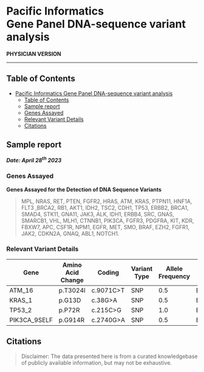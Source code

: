 # Pacific Informatics<br> Gene Panel DNA-sequence variant analysis

**PHYSICIAN VERSION**

---

## Table of Contents
- [Pacific Informatics Gene Panel DNA-sequence variant analysis](#pacific-informatics-gene-panel-dna-sequence-variant-analysis)
  - [Table of Contents](#table-of-contents)
  - [Sample report](#sample-report)
  - [Genes Assayed](#genes-assayed)
  - [Relevant Variant Details](#relevant-variant-details)
  - [Citations](#citations)

## Sample report

***Date: April 28<sup>th</sup> 2023***

### Genes Assayed

**Genes Assayed for the Detection of DNA Sequence Variants**

>MPL, NRAS, RET, PTEN, FGFR2, HRAS, ATM, KRAS, PTPN11, HNF1A, FLT3 ,BRCA2, RB1, AKT1, IDH2, TSC2, CDH1, TP53, ERBB2, BRCA1, SMAD4, STK11, GNA11, JAK3, ALK, IDH1, ERBB4, SRC, GNAS, SMARCB1, VHL, MLH1, CTNNB1, PIK3CA, FGFR3, PDGFRA, KIT, KDR, FBXW7, APC, CSF1R, NPM1, EGFR, MET, SMO, BRAF, EZH2, FGFR1, JAK2, CDKN2A, GNAQ, ABL1, NOTCH1.

### Relevant Variant Details

| Gene | Amino Acid Change | Coding | Variant Type | Allele Frequency | Transcrpit | Variant effect | ClinVar Significance |
| --- | --- | --- | --- | --- | --- | --- | --- |
| ATM_16 | p.T3024I | c.9071C>T | SNP | 0.5 | ENST00000452508.6_1 | MISSENSE | Uncertain_significance |
| KRAS_1 | p.G13D | c.38G>A | SNP | 0.5 | ENST00000256078.10_4 | MISSENSE | Pathogenic/Likely_pathogenic |
| TP53_2 | p.P72R | c.215C>G | SNP | 1.0 | ENST00000269305.8_4 | MISSENSE | drug_response |
| PIK3CA_9SELF | p.G914R | c.2740G>A | SNP | 0.5 | ENST00000263967.4_2 | MISSENSE | Pathogenic/Likely_pathogenic |

## Citations
> Disclaimer: The data presented here is from a curated knowledgebase of publicly available information, but may not be exhaustive.
